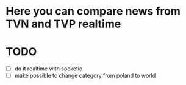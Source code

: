 # Here you can compare news from TVN and TVP realtime

# TODO

-   [ ] do it realtime with socketio
-   [ ] make possible to change category from poland to world

